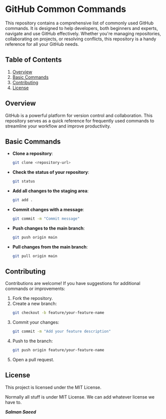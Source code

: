 # GitHub Common Commands

This repository contains a comprehensive list of commonly used GitHub commands. It is designed to help developers, both beginners and experts, navigate and use GitHub effectively. Whether you're managing repositories, collaborating on projects, or resolving conflicts, this repository is a handy reference for all your GitHub needs.

## Table of Contents

1. [Overview](#overview)
2. [Basic Commands](#basic-commands)
3. [Contributing](#contributing)
4. [License](#license)

## Overview

GitHub is a powerful platform for version control and collaboration. This repository serves as a quick reference for frequently used commands to streamline your workflow and improve productivity.

## Basic Commands

- **Clone a repository**:
  ```bash
  git clone <repository-url>
  ```
- **Check the status of your repository**:
  ```bash
  git status
  ```
- **Add all changes to the staging area**:
  ```bash
  git add .
  ```
- **Commit changes with a message**:
  ```bash
  git commit -m "Commit message"
  ```
- **Push changes to the main branch**:
  ```bash
  git push origin main
  ```
- **Pull changes from the main branch**:
  ```bash
  git pull origin main
  ```

## Contributing

Contributions are welcome! If you have suggestions for additional commands or improvements:

1. Fork the repository.
2. Create a new branch:
   ```bash
   git checkout -b feature/your-feature-name
   ```
3. Commit your changes:
   ```bash
   git commit -m "Add your feature description"
   ```
4. Push to the branch:
   ```bash
   git push origin feature/your-feature-name
   ```
5. Open a pull request.

## License

This project is licensed under the MIT License.

Normally all stuff is under MIT License. We can add whatever license we have to.

**_Salman Saeed_**
